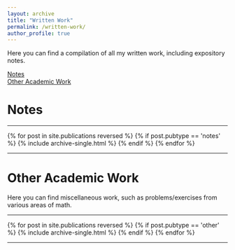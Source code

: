 ```yaml
---
layout: archive
title: "Written Work"
permalink: /written-work/
author_profile: true
---
```


Here you can find a compilation of all my written work, including expository notes.

[Notes](#notes)  
[Other Academic Work](#other-academic-work)

# Notes

---

{% for post in site.publications reversed %}
  {% if post.pubtype == 'notes' %}
      {% include archive-single.html %}
  {% endif %}
{% endfor %}

---

# Other Academic Work  
Here you can find miscellaneous work, such as problems/exercises from various areas of math.

---

{% for post in site.publications reversed %}
  {% if post.pubtype == 'other' %}
      {% include archive-single.html %}
  {% endif %}
{% endfor %}

---
